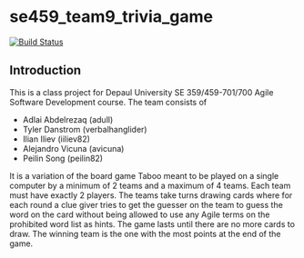 # se459_team9_trivia_game

[![Build Status](https://travis-ci.org/verbalhanglider/se459_team9_trivia_game.svg?branch=master)](https://travis-ci.org/verbalhanglider/se459_team9_trivia_game)

## Introduction

This is a class project for Depaul University SE 359/459-701/700 Agile Software Development course. The team consists of 

- Adlai Abdelrezaq (adull)
- Tyler Danstrom (verbalhanglider)
- Ilian Iliev (iiliev82)
- Alejandro Vicuna (avicuna)
- Peilin Song (peilin82)

It is a variation of the board game Taboo meant to be played on a single computer by a minimum of 2 teams and a maximum of 4 teams. Each team must have exactly 2 players. The teams take turns drawing cards where for each round a clue giver tries to get the guesser on the team to guess the word on the card without being allowed to use any Agile terms on the prohibited word list as hints. The game lasts until there are no more cards to draw. The winning team is the one with the most points at the end of the game.


